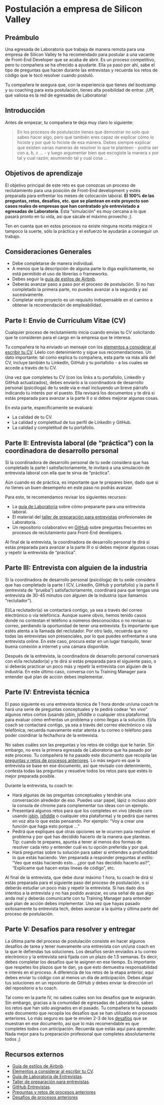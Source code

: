 # Postulación a empresa de Silicon Valley

## Preámbulo

Una egresada de Laboratoria que trabaja de manera remota para una empresa de
Silicon Valley te ha recomendado para postular a una vacante de Front-End
Developer que se acaba de abrir. Es un proceso competitivo, pero tu compañera se
ha ofrecido a ayudarte. Ella ya pasó por ahí, sabe el tipo de preguntas que
hacen durante las entrevistas y recuerda los retos de código que le tocó
resolver cuando postuló.

Tu compañera te asegura que, con la experiencia que tienes del bootcamp y su
coaching para esta postulación, tienes alta posibilidad de entrar. ¡Uff, qué
valiosa es la red de egresadas de Laboratoria!

## Introducción

Antes de empezar, tu compañera te deja muy claro lo siguiente:

> En los procesos de postulación tienes que demostrar no solo que sabes hacer
> algo, pero que también eres capaz de explicar cómo lo hiciste y por qué lo
> hiciste de esa manera. Debes siempre explicar que existen varias maneras de
> resolver lo que te planteen - podría ser con a, b, c ... - y luego argumentar
> bien que escogiste la manera x por tal y cual razón; asumiendo tal y cual cosa
> ...

## Objetivos de aprendizaje

El objetivo principal de este reto es que conozcas un proceso de reclutamiento
para una posición de Front-End development y estés preparada para enfrentar los
meses de colocación laboral. **El 100% de las preguntas, retos, desafíos, etc.
que se plantean en este proyecto son casos reales de empresas que han
contratado y/o entrevistado a egresadas de Laboratoria**. Esta “simulación” es
muy cercana a lo que pasará pronto en tu vida, así que sácale el máximo provecho
;).

Ten en cuenta que en estos procesos no existe ninguna receta mágica ni tampoco
la suerte, sólo la práctica y el esfuerzo te ayudarán a conseguir un trabajo.

## Consideraciones Generales

* Debe completarse de manera individual.
* A menos que la descripción de alguna parte lo diga explícitamente, no está
  permitido el uso de librerías o frameworks.
* Debes seguir la [guía de estilos de Airbnb](https://github.com/airbnb/javascript).
* Deberás avanzar paso a paso por el proceso de postulación. Si no has
  completado la primera parte, no puedes avanzar a la segunda y así
  sucesivamente.
* Completar este proyecto es un requisito indispensable en el camino a obtener
  la recomendación de empleabilidad.

## Parte I: Envío de Currículum Vitae (CV)

Cualquier proceso de reclutamiento inicia cuando envías tu CV solicitando que te
consideren para  el cargo en la empresa que te interesa.

Tu compañera te ha enviado un mensaje con los
[elementos a considerar al escribir tu CV](https://drive.google.com/file/d/1TUHy3SxgalOWBqH-rtHKbejsKCXoLxWD/view?usp=sharing).
Léelo con detenimiento y sigue sus recomendaciones. Un dato importante: tal como
explica tu compañera, esta parte va más allá del CV, incluye también tu
LinkedIn, GitHub y tu portafolio - a los cuales se accede a través de tu CV.

Una vez que completes tu CV (con los links a tu portafolio, LinkedIn y GitHub
actualizados), debes enviarlo a la coordinadora de desarrollo personal
(psicóloga) de tu sede via e-mail incluyendo un breve párrafo indicando tu
interés por el puesto. Ella revisará los documentos y te dirá si estás preparada
para avanzar a la parte II o si debes mejorar algunas cosas.

En esta parte, específicamente se evaluará:

* La calidad de tu CV.
* La calidad y completitud de tus perfil de LinkedIn y GitHub.
* La calidad y completitud de tu portafolio.

## Parte II: Entrevista laboral (de “práctica”) con la coordinadora de desarrollo personal

Si la coordinadora de desarrollo personal de tu sede considera que has
completado la parte I satisfactoriamente, te invitará a una simulación de
entrevista laboral con ella que te sirva de “práctica”.

Aún cuando es de práctica, es importante que te prepares bien, dado que si no
tienes un buen desempeño en este paso no podrás avanzar.

Para esto, te recomendamos revisar los siguientes recursos:

* La [guía de Laboratoria](https://drive.google.com/file/d/1hwayjQlU7m6acBts9g0G5VBK8ZCcAN2b/view?usp=sharing)
  sobre cómo prepararte para una entrevista laboral.
* El material del [taller de preparación para entrevistas](https://docs.google.com/presentation/d/1IKc49cO4PQZVytL8pEgu9rogWYcuoguBcnKHgPKKXLs/edit?usp=sharing)
  profesionales de Laboratoria.
* Un repositorio colaborativo en [GitHub](https://github.com/h5bp/Front-end-Developer-Interview-Questions)
  sobre preguntas frecuentes en procesos de reclutamiento para Front-End
  developers.

Al final de la entrevista, la coordinadora de desarrollo personal te dirá si
estás preparada para avanzar a la parte III o si debes mejorar algunas cosas y
repetir la entrevista de “práctica”.

## Parte III: Entrevista con alguien de la industria

Si la coordinadora de desarrollo personal (psicóloga) de tu sede considera que
has completado la parte I (CV, LinkedIn, GitHub y portafolio) y la parte II
(entrevista de “prueba”) satisfactoriamente, coordinará para que tengas una
entrevista de 30-45 minutos con alguien de la industria (que llamamos
“reclutador”).

El/La reclutador(a) se contactará contigo, ya sea a través del correo
electrónico o vía telefónica. Aunque suene obvio, hemos tenido casos donde no
contestan el teléfono a números desconocidos o no revisan su correo, perdiendo
la oportunidad de tener una entrevista. Es importante que estés atenta a la
llamada del reclutador. Por otro lado, recuerda que no todas las entrevistas son
presenciales, por lo que puedes enfrentarte a una entrevista online. En este
caso, procura estar en un lugar tranquilo, tener buena conexión a internet y una
cámara disponible.

Después de la entrevista, la coordinadora de desarrollo personal conversará con
el/la reclutador(a) y te dirá si estás preparada para el siguiente paso, o si
deberás practicar un poco más y repetir la entrevista con alguien de la
industria. En este último caso, conversa con tu Training Manager para entender
qué plan de acción debes implementar.

## Parte IV: Entrevista técnica

El paso siguiente es una entrevista técnica de 1 hora donde un/una coach te
hará una serie de preguntas conceptuales y te pedirá codear “en vivo” algunos
retos cortos (usando jsbin, jsfiddle o cualquier otra plataforma) para evaluar
cómo enfrentas un problema y cómo llegas a la solución. El/la coach se
contactará contigo, ya sea a través del correo electrónico o vía telefónica;
recuerda nuevamente estar atenta a tu correo o teléfono para poder coordinar la
fecha/hora de la entrevista.

No sabes cuáles son las preguntas y los retos de código que te harán.
Sin embargo, no eres la primera egresada de Laboratoria que ha pasado por este
proceso. Tu compañera te ha pasado este documento que recopila las [preguntas y
retos de procesos anteriores](https://drive.google.com/file/d/11z6IVBmjGwv3dSezMFbSgFP_YeeMnhnr/view?usp=sharing).
Lo más seguro es que la entrevista se base en ese documento, así que revísalo
con detenimiento, contesta todas las preguntas y resuelve todos los retos para
que estés lo mejor preparada posible.

Durante la entrevista, tu coach te:

* Hará algunas de las preguntas conceptuales y tendrán una conversación
  alrededor de eso. Puedes usar papel, lápiz o incluso abrir la consola de
  chrome para complementar tus ideas con un ejemplo.
* Presentará algunos retos para que los completes en vivo (desde cero usando
  [jsbin](https://jsbin.com/?html,output), [jsfiddle](https://jsfiddle.net/) o
  cualquier otra plataforma) y te pedirá que narres en voz alta lo que estás
  pensando. Por ejemplo: “Voy a crear una función que haga esto porque ...”
* Pedirá que expliques qué otras opciones se te ocurren para resolver el
  problema y por qué has decidido hacerlo de la manera que planteas. Tip: cuando
  te prepares, apunta a tener al menos dos formas de resolver cada reto y
  entender cuál es tu opción preferida y por qué.
* Hará preguntas sobre tu solución para saber si entiendes a profundidad lo que
  estás haciendo. Ven preparada a responder preguntas al estilo: “Veo que estás
  haciendo esto... ¿por qué has decidido hacerlo así?”, “Explícame qué hacen
  estas líneas de código”, etc.

Al final de la entrevista, que debe durar máximo 1 hora, tu coach te dirá si
estás preparada para el siguiente paso del proceso de postulación, o si deberás
estudiar un poco más y repetir la entrevista. Si has dado dos intentos a la
entrevista y no has podido avanzar, es una señal de que algo anda mal y deberás
comunicarte con tu Training Manager para entender qué plan de acción debes
implementar. Una vez que hayas pasado exitosamente tu entrevista tech, debes
avanzar a la quinta y última parte del proceso de postulación.

## Parte V: Desafíos para resolver y entregar

La última parte del proceso de postulación consiste en hacer algunos desafíos
de tarea y tener nuevamente una entrevista con un/una coach en la que le
defiendas tus soluciones. Los desafíos serán enviados a tu correo electrónico
y la entrevista será fijada con un plazo de 1.5 semanas. Es decir, debes
completar los desafíos que te asignen en ese tiempo. Es importante que respetes
los plazos que te dan, ya que esto demuestra responsabilidad e interés en el
proceso. A diferencia de los retos de la etapa anterior, aquí debes enviar tu
código con al menos un día de anticipación. Debes alojar tus soluciones en un
repositorio de GitHub y debes enviar la dirección url del repositorio a
tu coach.

Tal como en la parte IV, no sabes cuáles son los desafíos que te asignarán.
Sin embargo, gracias a la comunidad de egresadas de Laboratoria, sabes los retos
que han sido asignados en el pasado. Tu compañera te ha pasado este documento
que recopila los desafíos que se han utilizado en procesos anteriores. Lo más
seguro es que te envíen 2-3 de los [desafíos](https://drive.google.com/file/d/1QjvVr72b3hx4hyWl6kl9QKBhM7EeMJyN/view?usp=sharing)
que se muestran en ese documento, así que lo más recomendable es que completes
todos con anticipación. Recuerda que estás aquí para aprender. Nada mejor para
tu preparación profesional que completes absolutamente todos ;)

## Recursos externos

* [Guía de estilos de Airbnb](https://github.com/airbnb/javascript).
* [Elementos a considerar al escribir tu CV](https://drive.google.com/file/d/1TUHy3SxgalOWBqH-rtHKbejsKCXoLxWD/view?usp=sharing).
* [Guía de Laboratoria de Entrevistas](https://drive.google.com/file/d/1hwayjQlU7m6acBts9g0G5VBK8ZCcAN2b/view?usp=sharing).
* [Taller de preparación para entrevistas](https://docs.google.com/presentation/d/1IKc49cO4PQZVytL8pEgu9rogWYcuoguBcnKHgPKKXLs/edit?usp=sharing).
* [GitHub Entrevistas](https://github.com/h5bp/Front-end-Developer-Interview-Questions).
* [Preguntas y retos de procesos anteriores](https://drive.google.com/file/d/11z6IVBmjGwv3dSezMFbSgFP_YeeMnhnr/view?usp=sharing)
* [Desafíos de procesos anteriores](https://drive.google.com/file/d/1QjvVr72b3hx4hyWl6kl9QKBhM7EeMJyN/view?usp=sharing)
